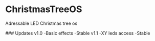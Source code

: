 # ChristmasTreeOS
Adressable LED Christmas tree os

<a id="versions">
### Updates
  v1.0
    -Basic effects 
    -Stable
  v1.1 
    -XY leds access
    -Stable
</a>
